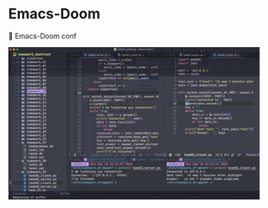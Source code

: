 # Emacs-Doom
👹 Emacs-Doom conf

<div align="center">
  <img src="https://github.com/AndriiDorohov/Emacs-Doom/blob/main/preview_1.png"/>
</div>

